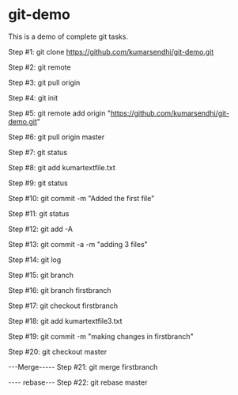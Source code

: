 # git-demo

This is a demo of complete git tasks.

Step #1:
git clone https://github.com/kumarsendhi/git-demo.git

Step #2:
git remote

Step #3:
git pull origin

Step #4:
git init

Step #5:
git remote add origin "https://github.com/kumarsendhi/git-demo.git"

Step #6:
git pull origin master

Step #7:
git status

Step #8:
git add kumartextfile.txt

Step #9:
git status

Step #10:
git commit -m "Added the first file"

Step #11:
git status

Step #12:
git add -A

Step #13:
git commit -a -m "adding 3 files"

Step #14:
git log

Step #15:
git branch

Step #16:
git branch firstbranch

Step #17:
git checkout firstbranch

Step #18:
git add kumartextfile3.txt

Step #19:
git commit -m "making changes in firstbranch"

Step #20:
git checkout master

---Merge-----
Step #21:
git merge firstbranch

---- rebase---
Step #22:
git rebase master

